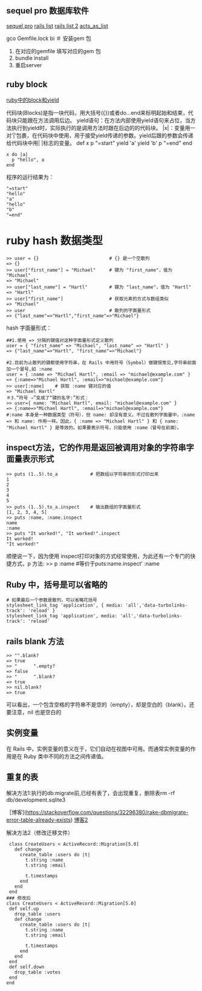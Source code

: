 ## sequel pro 数据库软件 
 [sequel pro]( https://www.sequelpro.com/)
[rails list](http://noobonrails.blogspot.jp/2007/02/actsaslist-makes-lists-drop-dead-easy.html)
[rails list 2](https://c9.io/tek_knowledge/acts_as_list)
[acts_as_list](https://github.com/swanandp/acts_as_list)

gco Gemfile.lock
bi
＃ 安装gem 包
  1.  在对应的gemfile 填写对应的gem 包
  2.  bundle install
  3.  重启server

## ruby block

[ruby中的block和yield](https://haoluobo.com/2011/07/ruby-block-yield/)

代码块(Blocks)是指一块代码，用大括号({})或者do…end来标明起始和结束，代码块只能跟在方法调用后边。
yield语句：在方法内部使用yield语句来占位，当方法执行到yield时，实际执行的是调用方法时跟在后边的的代码块。
|x|：变量用一对’|’包裹，在代码块中使用，用于接受yield传递的参数。yield后跟的参数会传递给代码块中用| |标志的变量。
    def x
      p "=start"
      yield 'a'
      yield 'b'
      p "=end"
    end
     
    x do |a|
      p "hello", a
    end

程序的运行结果为：

    "=start"
    "hello"
    "a"
    "hello"
    "b"
    "=end"

# ruby hash 数据类型
    >> user = {}                          # {} 是一个空散列
    => {}
    >> user["first_name"] = "Michael"     # 键为 "first_name"，值为 "Michael"
    => "Michael"
    >> user["last_name"] = "Hartl"        # 键为 "last_name"，值为 "Hartl"
    => "Hartl"
    >> user["first_name"]                 # 获取元素的方式与数组类似
    => "Michael"
    >> user                               # 散列的字面量形式
    => {"last_name"=>"Hartl","first_name"=>"Michael"}

  hash 字面量形式：
  ```
  ##1.使用 => 分隔的键值对这种字面量形式定义散列
  user = { "first_name" => "Michael", "last_name" => "Hartl" }
  => {"last_name"=>"Hartl", "first_name"=>"Michael"}

  #2.目前为止散列的键都使用字符串，在 Rails 中用符号（Symbol）做键很常见,字符串前面加一个冒号,如 :name 
  user = { :name => "Michael Hartl", :email => "michael@example.com" }
  => {:name=>"Michael Hartl", :email=>"michael@example.com"}
  >> user[:name]    # 获取 :name 键对应的值
  => "Michael Hartl"
  ＃3.“符号 ⇒”变成了“键的名字:”形式：
  >> user={ name: "Michael Hartl", email: "michael@example.com" }
  => {:name=>"Michael Hartl", :email=>"michael@example.com"}
  #:name 本身是一种数据类型（符号），但 name: 却没有意义。不过在散列字面量中，:name => 和 name: 作用一样。因此，{ :name => "Michael Hartl" } 和 { name: "Michael Hartl" } 是等效的。如果要表示符号，只能使用 :name（冒号在前面）。
  ```
## inspect方法，它的作用是返回被调用对象的字符串字面量表示形式
    >> puts (1..5).to_a            # 把数组以字符串的形式打印出来
    1
    2
    3
    4
    5
    >> puts (1..5).to_a.inspect    # 输出数组的字面量形式
    [1, 2, 3, 4, 5]
    >> puts :name, :name.inspect
    name
    :name
    >> puts "It worked!", "It worked!".inspect
    It worked!
    "It worked!"

顺便说一下，因为使用 inspect打印对象的方式经常使用，为此还有一个专门的快捷方式，p 方法:
    >> p :name         #等价于puts:name.inspect'
    :name

## Ruby 中，括号是可以省略的

    # 如果最后一个参数是散列，可以省略花括号
    stylesheet_link_tag 'application', { media: 'all','data-turbolinks-track': 'reload' }
    stylesheet_link_tag 'application', media: 'all','data-turbolinks-track': 'reload'

## rails blank 方法

    >> "".blank?
    => true
    >> "      ".empty?
    => false
    >> "      ".blank?
    => true
    >> nil.blank?
    => true

可以看出，一个包含空格的字符串不是空的（empty），却是空白的（blank）。还要注意，nil 也是空白的

## 实例变量

在 Rails 中，实例变量的意义在于，它们自动在视图中可用。而通常实例变量的作用是在 Ruby 类中不同的方法之间传递值。

## 重复的表

 解决方法1:执行的db:migrate前,已经有表了，会出现重复，删除表rm -rf db/development.sqlite3

 ［博客](https://stackoverflow.com/questions/32296380/rake-dbmigrate-error-table-already-exists)
 [博客2](https://stackoverflow.com/questions/7874330/rake-aborted-table-users-already-exists)

 解决方法2（修改迁移文件）
 ```
  class CreateUsers < ActiveRecord::Migration[5.0]
    def change
      create_table :users do |t|
        t.string :name
        t.string :email

        t.timestamps
      end
    end
  end
 ### 修改后
 class CreateUsers < ActiveRecord::Migration[5.0]
  def self.up
    drop_table :users
    def change
      create_table :users do |t|
        t.string :name
        t.string :email

        t.timestamps
      end
    end
  end
  def self.down
    drop_table :votes
  end
end
 ```










